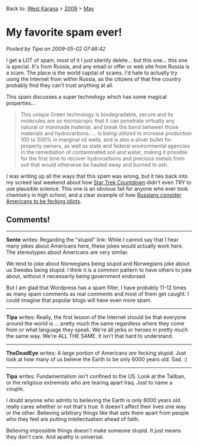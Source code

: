 Back to: [West Karana](/posts/westkarana.md) > [2009](/posts/2009/westkarana.md) > [May](./westkarana.md)
# My favorite spam ever!

*Posted by Tipa on 2009-05-02 07:46:42*

I get a LOT of spam, most of it I just silently delete... but this one... this one is special. It's from Russia, and any email or offer or web site from Russia is a scam. The place is the world capital of scams. I'd hate to actually try using the Internet from within Russia, as the citizens of that fine country probably find they can't trust anything at all.

This spam discusses a super technology which has some magical properties...

> This unique Green technology is biodegradable, secure and its molecules are so microscopic that it can penetrate virtually any natural or manmade material, and break the bond between those materials and hydrocarbons. ... is being utilized to increase production 100 to 500% in marginal oil wells, and is also a silver bullet for property owners, as well as state and federal environmental agencies in the remediation of contaminated soil and water, making it possible for the first time to recover hydrocarbons and precious metals from soil that would otherwise be hauled away and burned to ash.


I was writing up all the ways that this spam was wrong, but it ties back into my screed last weekend about how [Star Trek Countdown](../../../index.php/2009/04/25/star-trek-countdown-taking-the-science-out-of-science-fiction/) didn't even TRY to use plausible science. This one is an obvious fail for anyone who ever took chemistry in high school, and a clear example of how [Russians consider Americans to be fecking idiots](http://blog.tanyakhovanova.com/?p=93).

## Comments!

---

**Sente** writes: Regarding the "stupid" link: While I cannot say that I hear many jokes about Americans here, these jokes would actually work here. The stereotypes about Americans are very similar.

We tend to joke about Norwegians being stupid and Norwegians joke about us Swedes being stupid. I think it is a common pattern to have others to joke about, without it necessarily being government endorsed.

But I am glad that Wordpress has a spam filter, I have probably 11-12 times as many spam comments as real comments and most of them get caught. I could imagine that popular blogs will have even more spam.

---

**Tipa** writes: Really, the first lesson of the Internet should be that everyone around the world is ... pretty much the same regardless where they come from or what language they speak. We're all jerks or heroes in pretty much the same way. We're ALL THE SAME. It isn't that hard to understand.

---

**TheDeadEye** writes: A large portion of Americans *are* fecking stupid. Just look at how many of us believe the Earth to be only 6000 years old. Sad. :(

---

**Tipa** writes: Fundamentalism isn't confined to the US. Look at the Taliban, or the religious extremists who are tearing apart Iraq. Just to name a couple.

I doubt anyone who admits to believing the Earth is only 6000 years old really cares whether or not that's true. It doesn't affect their lives one way or the other. Believing arbitrary things like that sets them apart from people who they feel are putting intellectualism ahead of faith. 

Believing impossible things doesn't make someone stupid. It just means they don't care. And apathy is universal.

